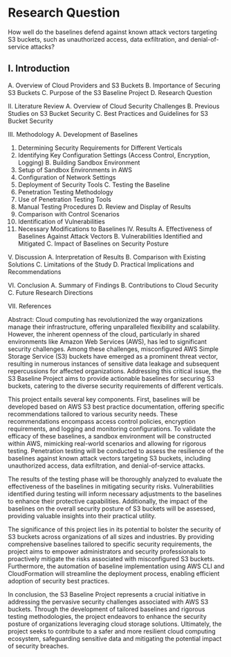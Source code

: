 # Research Question
How well do the baselines defend against known attack vectors targeting S3 buckets, such as unauthorized access, data exfiltration, and denial-of-service attacks?

## I. Introduction
  A. Overview of Cloud Providers and S3 Buckets
  B. Importance of Securing S3 Buckets
  C. Purpose of the S3 Baseline Project
  D. Research Question

II. Literature Review
A. Overview of Cloud Security Challenges
B. Previous Studies on S3 Bucket Security
C. Best Practices and Guidelines for S3 Bucket Security

III. Methodology
A. Development of Baselines
1. Determining Security Requirements for Different Verticals
2. Identifying Key Configuration Settings (Access Control, Encryption, Logging)
B. Building Sandbox Environment
1. Setup of Sandbox Environments in AWS
2. Configuration of Network Settings
3. Deployment of Security Tools
C. Testing the Baseline
1. Penetration Testing Methodology
2. Use of Penetration Testing Tools
3. Manual Testing Procedures
D. Review and Display of Results
1. Comparison with Control Scenarios
2. Identification of Vulnerabilities
3. Necessary Modifications to Baselines
IV. Results
A. Effectiveness of Baselines Against Attack Vectors
B. Vulnerabilities Identified and Mitigated
C. Impact of Baselines on Security Posture

V. Discussion
A. Interpretation of Results
B. Comparison with Existing Solutions
C. Limitations of the Study
D. Practical Implications and Recommendations

VI. Conclusion
A. Summary of Findings
B. Contributions to Cloud Security
C. Future Research Directions

VII. References



Abstract: Cloud computing has revolutionized the way organizations manage their infrastructure, offering unparalleled flexibility and scalability. However, the inherent openness of the cloud, particularly in shared environments like Amazon Web Services (AWS), has led to significant security challenges. Among these challenges, misconfigured AWS Simple Storage Service (S3) buckets have emerged as a prominent threat vector, resulting in numerous instances of sensitive data leakage and subsequent repercussions for affected organizations. Addressing this critical issue, the S3 Baseline Project aims to provide actionable baselines for securing S3 buckets, catering to the diverse security requirements of different verticals.

This project entails several key components. First, baselines will be developed based on AWS S3 best practice documentation, offering specific recommendations tailored to various security needs. These recommendations encompass access control policies, encryption requirements, and logging and monitoring configurations. To validate the efficacy of these baselines, a sandbox environment will be constructed within AWS, mimicking real-world scenarios and allowing for rigorous testing. Penetration testing will be conducted to assess the resilience of the baselines against known attack vectors targeting S3 buckets, including unauthorized access, data exfiltration, and denial-of-service attacks.

The results of the testing phase will be thoroughly analyzed to evaluate the effectiveness of the baselines in mitigating security risks. Vulnerabilities identified during testing will inform necessary adjustments to the baselines to enhance their protective capabilities. Additionally, the impact of the baselines on the overall security posture of S3 buckets will be assessed, providing valuable insights into their practical utility.

The significance of this project lies in its potential to bolster the security of S3 buckets across organizations of all sizes and industries. By providing comprehensive baselines tailored to specific security requirements, the project aims to empower administrators and security professionals to proactively mitigate the risks associated with misconfigured S3 buckets. Furthermore, the automation of baseline implementation using AWS CLI and CloudFormation will streamline the deployment process, enabling efficient adoption of security best practices.

In conclusion, the S3 Baseline Project represents a crucial initiative in addressing the pervasive security challenges associated with AWS S3 buckets. Through the development of tailored baselines and rigorous testing methodologies, the project endeavors to enhance the security posture of organizations leveraging cloud storage solutions. Ultimately, the project seeks to contribute to a safer and more resilient cloud computing ecosystem, safeguarding sensitive data and mitigating the potential impact of security breaches.

